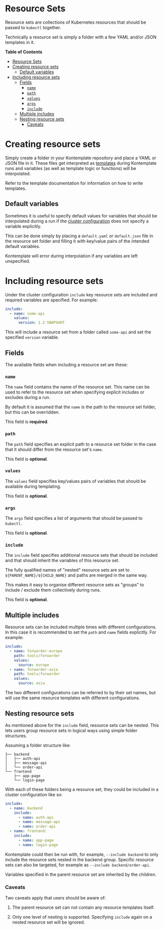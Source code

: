 Resource Sets
================

Resource sets are collections of Kubernetes resources that should be passed to `kubectl` together.

Technically a resource set is simply a folder with a few YAML and/or JSON templates in it.

<!-- markdown-toc start - Don't edit this section. Run M-x markdown-toc-refresh-toc -->
**Table of Contents**

- [Resource Sets](#resource-sets)
- [Creating resource sets](#creating-resource-sets)
    - [Default variables](#default-variables)
- [Including resource sets](#including-resource-sets)
    - [Fields](#fields)
        - [`name`](#name)
        - [`path`](#path)
        - [`values`](#values)
        - [`args`](#args)
        - [`include`](#include)
    - [Multiple includes](#multiple-includes)
    - [Nesting resource sets](#nesting-resource-sets)
        - [Caveats](#caveats)

<!-- markdown-toc end -->

# Creating resource sets

Simply create a folder in your Kontemplate repository and place a YAML or JSON file in it. These
files get interpreted as [templates][] during Kontemplate runs and variables (as well as template
logic or functions) will be interpolated.

Refer to the template documentation for information on how to write templates.

## Default variables

Sometimes it is useful to specify default values for variables that should be interpolated during
a run if the [cluster configuration][] does not specify a variable explicitly.

This can be done simply by placing a `default.yaml` or `default.json` file in the resource set
folder and filling it with key/value pairs of the intended default variables.

Kontemplate will error during interpolation if any variables are left unspecified.

# Including resource sets

Under the cluster configuration `include` key resource sets are included and required variables
are specified. For example:

```yaml
include:
  - name: some-api
    values:
      version: 1.2-SNAPSHOT
```

This will include a resource set from a folder called `some-api` and set the specified `version` variable.

## Fields

The available fields when including a resource set are these:

### `name`

The `name` field contains the name of the resource set. This name can be used to refer to the resource set
when specifying explicit includes or excludes during a run.

By default it is assumed that the `name` is the path to the resource set folder, but this can be overridden.

This field is **required**.

### `path`

The `path` field specifies an explicit path to a resource set folder in the case that it should differ from
the resource set's `name`.

This field is **optional**.

### `values`

The `values` field specifies key/values pairs of variables that should be available during templating.

This field is **optional**.

### `args`

The `args` field specifies a list of arguments that should be passed to `kubectl`.

This field is **optional**.

### `include`

The `include` field specifies additional resource sets that should be included and that should inherit the
variables of this resource set.

The fully qualified names of "nested" resource sets are set to `${PARENT_NAME}/${CHILD_NAME}` and paths are
merged in the same way.

This makes it easy to organise different resource sets as "groups" to include / exclude them collectively
during runs.

This field is **optional**.

## Multiple includes

Resource sets can be included multiple times with different configurations. In this case it is recommended
to set the `path` and `name` fields explicitly. For example:

```yaml
include:
  - name: forwarder-europe
    path: tools/forwarder
    values:
      source: europe
  - name: forwarder-asia
    path: tools/forwarder
    values:
      source: asia
```

The two different configurations can be referred to by their set names, but will use the same resource
templates with different configurations.

## Nesting resource sets

As mentioned above for the `include` field, resource sets can be nested. This lets users group resource
sets in logical ways using simple folder structures.

Assuming a folder structure like:

```
├── backend
│   ├── auth-api
│   ├── message-api
│   └── order-api
└── frontend
    ├── app-page
    └── login-page
```

With each of these folders being a resource set, they could be included in a cluster configuration like so:

```yaml
include:
  - name: backend
    include:
      - name: auth-api
      - name: message-api
      - name: order-api
  - name: frontend:
    include:
      - name: app-page
      - name: login-page
```

Kontemplate could then be run with, for example, `--include backend` to only include the resource sets nested
in the backend group. Specific resource sets can also be targeted, for example as `--include backend/order-api`.

Variables specified in the parent resource set are inherited by the children.

### Caveats

Two caveats apply that users should be aware of:

1. The parent resource set can not contain any resource templates itself.

2. Only one level of nesting is supported. Specifying `include` again on a nested resource set will be ignored.

[templates]: templates.md
[cluster configuration]: cluster-config.md
